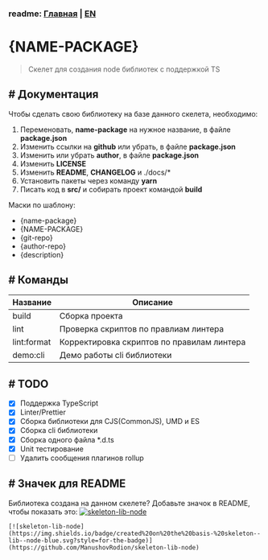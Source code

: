 ### readme: [Главная](./../README.md) | [EN](./README-DEVELOP-EN.md)

# {NAME-PACKAGE}

> Скелет для создания node библиотек с поддержкой TS

## # Документация

Чтобы сделать свою библиотеку на базе данного скелета, необходимо:

1. Переменовать, **name-package** на нужное название, в файле **package.json**
2. Изменить ссылки на **github** или убрать, в файле **package.json**
3. Изменить или убрать **author**, в файле **package.json**
4. Изменить **LICENSE**
5. Изменить **README**, **CHANGELOG** и ./docs/\*
6. Установить пакеты через команду **yarn**
7. Писать код в **src/** и собирать проект командой **build**

Маски по шаблону:

- {name-package}
- {NAME-PACKAGE}
- {git-repo}
- {author-repo}
- {description}

## # Команды

| Название    | Описание                                   |
| ----------- | ------------------------------------------ |
| build       | Сборка проекта                             |
| lint        | Проверка скриптов по правлиам линтера      |
| lint:format | Корректировка скриптов по правилам линтера |
| demo:cli    | Демо работы cli библиотеки                 |

## # TODO

- [x] Поддержка TypeScript
- [x] Linter/Prettier
- [x] Сборка библиотеки для CJS(CommonJS), UMD и ES
- [x] Сборка cli библиотеки
- [x] Сборка одного файла \*.d.ts
- [x] Unit тестирование
- [ ] Удалить сообщения плагинов rollup

## # Значек для README

Библиотека создана на данном скелете? Добавьте значок в README, чтобы показать это: [![skeleton-lib-node](https://img.shields.io/badge/created%20on%20the%20basis-%20skeleton--lib--node-blue.svg?style=for-the-badge)](https://github.com/ManushovRodion/skeleton-lib-node)

```
[![skeleton-lib-node](https://img.shields.io/badge/created%20on%20the%20basis-%20skeleton--lib--node-blue.svg?style=for-the-badge)](https://github.com/ManushovRodion/skeleton-lib-node)
```
